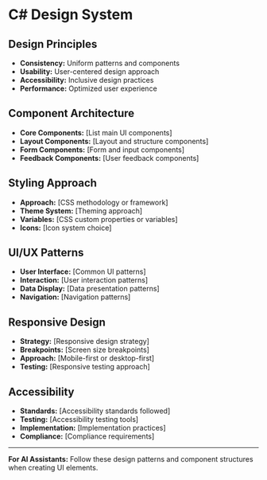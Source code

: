 # C# Design System

## Design Principles

- **Consistency:** Uniform patterns and components
- **Usability:** User-centered design approach
- **Accessibility:** Inclusive design practices
- **Performance:** Optimized user experience

## Component Architecture

- **Core Components:** [List main UI components]
- **Layout Components:** [Layout and structure components]
- **Form Components:** [Form and input components]
- **Feedback Components:** [User feedback components]

## Styling Approach

- **Approach:** [CSS methodology or framework]
- **Theme System:** [Theming approach]
- **Variables:** [CSS custom properties or variables]
- **Icons:** [Icon system choice]

## UI/UX Patterns

- **User Interface:** [Common UI patterns]
- **Interaction:** [User interaction patterns]
- **Data Display:** [Data presentation patterns]
- **Navigation:** [Navigation patterns]

## Responsive Design

- **Strategy:** [Responsive design strategy]
- **Breakpoints:** [Screen size breakpoints]
- **Approach:** [Mobile-first or desktop-first]
- **Testing:** [Responsive testing approach]

## Accessibility

- **Standards:** [Accessibility standards followed]
- **Testing:** [Accessibility testing tools]
- **Implementation:** [Implementation practices]
- **Compliance:** [Compliance requirements]

---

**For AI Assistants:** Follow these design patterns and component structures when creating UI elements.
